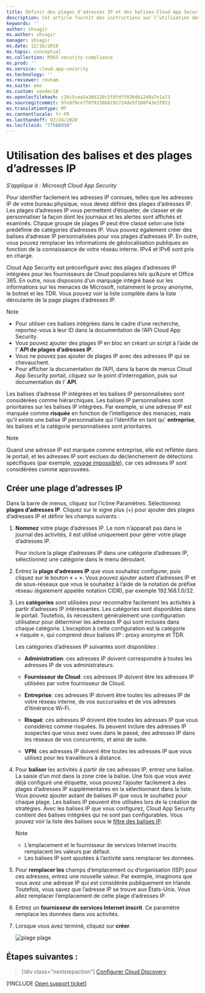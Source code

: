 ```yaml
---
title: Définir des plages d’adresses IP et des balises-Cloud App Security | Microsoft Docs
description: Cet article fournit des instructions sur l’utilisation des balises IP et des catégories d’adresses IP.
keywords: ''
author: shsagir
ms.author: shsagir
manager: shsagir
ms.date: 12/16/2018
ms.topic: conceptual
ms.collection: M365-security-compliance
ms.prod: ''
ms.service: cloud-app-security
ms.technology: ''
ms.reviewer: reutam
ms.suite: ems
ms.custom: seodec18
ms.openlocfilehash: c26c5cea5a366220c5f8fdff030db1240a7e1a73
ms.sourcegitcommit: 9fe879ce7f07933866191724de5f108f43e3f923
ms.translationtype: MT
ms.contentlocale: fr-FR
ms.lasthandoff: 02/24/2020
ms.locfileid: "77566930"
---
```

#  <a name="IPtagsandRanges"></a>Utilisation des balises et des plages d’adresses IP

*S’applique à : Microsoft Cloud App Security*

Pour identifier facilement les adresses IP connues, telles que les adresses IP de votre bureau physique, vous devez définir des plages d’adresses IP. Les plages d’adresses IP vous permettent d’étiqueter, de classer et de personnaliser la façon dont les journaux et les alertes sont affichés et examinés. Chaque groupe de plages IP peut être classé selon une liste prédéfinie de catégories d’adresses IP. Vous pouvez également créer des balises d’adresse IP personnalisées pour vos plages d’adresses IP. En outre, vous pouvez remplacer les informations de géolocalisation publiques en fonction de la connaissance de votre réseau interne. IPv4 et IPv6 sont pris en charge.

Cloud App Security est préconfiguré avec des plages d’adresses IP intégrées pour les fournisseurs de Cloud populaires tels qu’Azure et Office 365. En outre, nous disposons d’un marquage intégré basé sur les informations sur les menaces de Microsoft, notamment le proxy anonyme, le botnet et les TDR. Vous pouvez voir la liste complète dans la liste déroulante de la page plages d’adresses IP.

> [!NOTE]
>
> - Pour utiliser ces balises intégrées dans le cadre d’une recherche, reportez-vous à leur ID dans la documentation de l’API Cloud App Security.
> - Vous pouvez ajouter des plages IP en bloc en créant un script à l’aide de l' **API de plages d’adresses IP**.
> - Vous ne pouvez pas ajouter de plages IP avec des adresses IP qui se chevauchent.
> - Pour afficher la documentation de l’API, dans la barre de menus Cloud App Security portail, cliquez sur le point d’interrogation, puis sur documentation de l' **API**.

Les balises d’adresse IP intégrées et les balises IP personnalisées sont considérées comme hiérarchiques. Les balises IP personnalisées sont prioritaires sur les balises IP intégrées. Par exemple, si une adresse IP est marquée comme **risquée** en fonction de l’intelligence des menaces, mais qu’il existe une balise IP personnalisée qui l’identifie en tant qu' **entreprise**, les balises et la catégorie personnalisées sont prioritaires.

>[!NOTE]
> Quand une adresse IP est marquée comme entreprise, elle est reflétée dans le portail, et les adresses IP sont exclues du déclenchement de détections spécifiques (par exemple, [voyage impossible](anomaly-detection-policy.md#impossible-travel)), car ces adresses IP sont considérées comme approuvées.

## <a name="create-an-ip-address-range"></a>Créer une plage d’adresses IP

Dans la barre de menus, cliquez sur l’icône Paramètres. Sélectionnez **plages d’adresses IP**. Cliquez sur le signe plus (+) pour ajouter des plages d’adresses IP et définir les champs suivants :

1. **Nommez** votre plage d’adresses IP. Le nom n’apparaît pas dans le journal des activités, il est utilisé uniquement pour gérer votre plage d’adresses IP.

    Pour inclure la plage d’adresses IP dans une catégorie d’adresses IP, sélectionnez une catégorie dans le menu déroulant.

2. Entrez la **plage d’adresses IP** que vous souhaitez configurer, puis cliquez sur le bouton « + ». Vous pouvez ajouter autant d’adresses IP et de sous-réseaux que vous le souhaitez à l’aide de la notation de préfixe réseau (également appelée notation CIDR), par exemple 192.168.1.0/32.

3. Les **catégories** sont utilisées pour reconnaître facilement les activités à partir d’adresses IP intéressantes. Les catégories sont disponibles dans le portail. Toutefois, ils nécessitent généralement une configuration utilisateur pour déterminer les adresses IP qui sont incluses dans chaque catégorie. L’exception à cette configuration est la catégorie « risquée », qui comprend deux balises IP : proxy anonyme et TDR.

    Les catégories d’adresses IP suivantes sont disponibles :

    - **Administration**: ces adresses IP doivent correspondre à toutes les adresses IP de vos administrateurs.

    - **Fournisseur de Cloud**: ces adresses IP doivent être les adresses IP utilisées par votre fournisseur de Cloud.

    - **Entreprise**: ces adresses IP doivent être toutes les adresses IP de votre réseau interne, de vos succursales et de vos adresses d’itinérance Wi-Fi.

    - **Risqué**: ces adresses IP doivent être toutes les adresses IP que vous considérez comme risquées. Ils peuvent inclure des adresses IP suspectes que vous avez vues dans le passé, des adresses IP dans les réseaux de vos concurrents, et ainsi de suite.

    - **VPN**: ces adresses IP doivent être toutes les adresses IP que vous utilisez pour les travailleurs à distance.

4. Pour **baliser** les activités à partir de ces adresses IP, entrez une balise. La saisie d’un mot dans la zone crée la balise. Une fois que vous avez déjà configuré une étiquette, vous pouvez l’ajouter facilement à des plages d’adresses IP supplémentaires en la sélectionnant dans la liste. Vous pouvez ajouter autant de balises IP que vous le souhaitez pour chaque plage. Les balises IP peuvent être utilisées lors de la création de stratégies.  Avec les balises IP que vous configurez, Cloud App Security contient des balises intégrées qui ne sont pas configurables. Vous pouvez voir la liste des balises sous le [filtre des balises IP](activity-filters.md).
    > [!NOTE]
    > - L’emplacement et le fournisseur de services Internet inscrits remplacent les valeurs par défaut.
    > - Les balises IP sont ajoutées à l’activité sans remplacer les données.

5. Pour **remplacer les** champs d’emplacement ou d’organisation (ISP) pour ces adresses, entrez une nouvelle valeur. Par exemple, imaginons que vous avez une adresse IP qui est considérée publiquement en Irlande. Toutefois, vous savez que l’adresse IP se trouve aux États-Unis. Vous allez remplacer l’emplacement de cette plage d’adresses IP.

6. Entrez un **fournisseur de services Internet inscrit**. Ce paramètre remplace les données dans vos activités.

7. Lorsque vous avez terminé, cliquez sur **créer**.

    ![plage plage](media/newipaddress-range.png "plage plage")

## <a name="next-steps"></a>Étapes suivantes :

> [!div class="nextstepaction"]
> [Configurer Cloud Discovery](set-up-cloud-discovery.md)

[!INCLUDE [Open support ticket](includes/support.md)]
